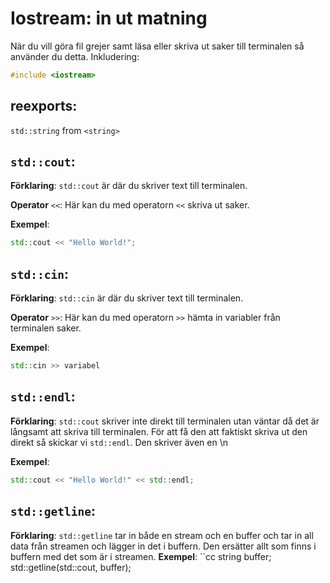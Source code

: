 # Iostream: in ut matning
När du vill göra fil grejer samt läsa eller skriva ut saker till terminalen så använder du detta.
Inkludering:
```c++
#include <iostream>
```

## reexports:
`std::string` from `<string>`

## `std::cout`:

__Förklaring__:
`std::cout` är där du skriver text till terminalen.

__Operator__ `<<`:
Här kan du med operatorn `<<` skriva ut saker.

__Exempel__:
```cc
std::cout << "Hello World!";
```

## `std::cin`:

__Förklaring__:
`std::cin` är där du skriver text till terminalen.

__Operator__ `>>`:
Här kan du med operatorn `>>` hämta in variabler från terminalen saker.

__Exempel__:
```cc
std::cin >> variabel
```


## `std::endl`:

__Förklaring__:
`std::cout` skriver inte direkt till terminalen utan väntar då det är långsamt att skriva till terminalen.
För att få den att faktiskt skriva ut den direkt så skickar vi `std::endl`.
Den skriver även en \n

__Exempel__:
```cc
std::cout << "Hello World!" << std::endl;
```


## `std::getline`:

__Förklaring__:
`std::getline` tar in både en stream och en buffer och tar in all data från streamen och lägger in det i buffern.
Den ersätter allt som finns i buffern med det som är i streamen.
__Exempel__:
``cc
string buffer;
std::getline(std::cout, buffer);
```
